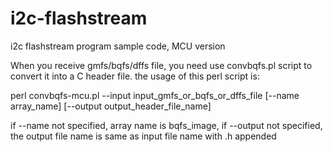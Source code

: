 # i2c-flashstream
i2c flashstream program sample code, MCU version

When you receive gmfs/bqfs/dffs file, you need use convbqfs.pl script to
convert it into a C header file. the usage of this perl script is:

perl convbqfs-mcu.pl --input input_gmfs_or_bqfs_or_dffs_file [--name array_name] [--output output_header_file_name]

if --name not specified, array name is bqfs_image, if --output not specified,
the output file name is same as input file name with .h appended

